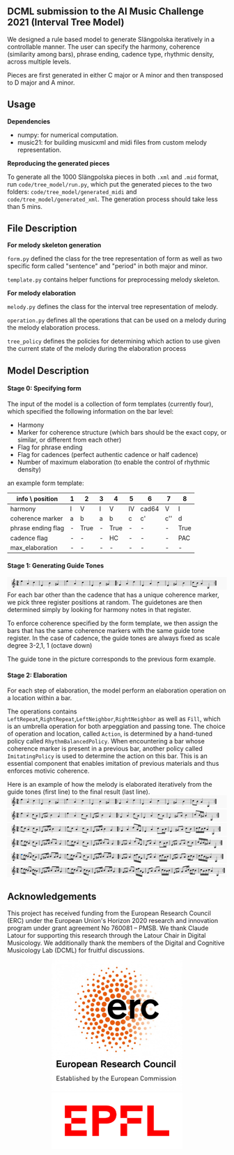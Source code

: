 ## DCML submission to the AI Music Challenge 2021 (Interval Tree Model)

We designed a rule based model to generate Slängpolska iteratively in a controllable manner.
The user can specify the harmony, coherence (similarity among bars), phrase ending, cadence type, rhythmic density, across multiple levels.

Pieces are first generated in either C major or A minor and then transposed to D major and A minor.

## Usage
**Dependencies**
- numpy: for numerical computation.
- music21: for building musicxml and midi files from custom melody representation.

**Reproducing the generated pieces**

To generate all the 1000 Slängpolska pieces in both `.xml` and `.mid` format,
run `code/tree_model/run.py`, which put the generated pieces to the two folders: `code/tree_model/generated_midi` and `code/tree_model/generated_xml`. 
The generation process should take less than 5 mins. 

## File Description
**For melody skeleton generation**

`form.py` defined the class for the tree representation of form as well as two specific form called "sentence" and "period" in both major and minor.

`template.py` contains helper functions for preprocessing melody skeleton.

**For melody elaboration**

`melody.py` defines the class for the interval tree representation of melody.

`operation.py` defines all the operations that can be used on a melody during the melody elaboration process.

`tree_policy` defines the policies for determining which action to use given the current state of the melody during the elaboration process




## Model Description

#### Stage 0: Specifying form

The input of the model is a collection of form templates (currently four), which specified the following information on the bar level:
- Harmony
- Marker for coherence structure (which bars should be the exact copy, or similar, or different from each other)
- Flag for phrase ending
- Flag for cadences (perfect authentic cadence or half cadence)
- Number of maximum elaboration (to enable the control of rhythmic density)

an example form template:

| info \ position|1|2|3|4|5|6|7|8
|---|---|---|---|---|---|---|---|---|
|harmony|I|V|I|V|IV|cad64|V|I
|coherence marker|a|b|a|b|c|c'|c''|d
|phrase ending flag|-|True|-|True|-|-|-|True
|cadence flag|-|-|-|HC|-|-|-|PAC
|max_elaboration|-|-|-|-|-|-|-|-

#### Stage 1: Generating Guide Tones

![alt text](img/guidetones.png "Logo Title Text 1")
For each bar other than the cadence that has a unique coherence marker, we pick three register positions at random. The guidetones are then determined simply by looking for harmony notes in that register. 

To enforce coherence specified by the form template, we then assign the bars that has the same coherence markers with the same guide tone register. 
In the case of cadence, the guide tones are always fixed as scale degree 3-2,1, 1 (octave down)

The guide tone in the picture corresponds to the previous form example. 
#### Stage 2: Elaboration

For each step of elaboration, the model perform an elaboration operation on a location within a bar. 

The operations contains `LeftRepeat`,`RightRepeat`,`LeftNeighbor`,`RightNeighbor` as well as `Fill`, which is an umbrella operation for both arpeggiation and passing tone.
The choice of operation and location, called `Action`, is determined by a hand-tuned policy called `RhythmBalancedPolicy`. When encountering a bar whose coherence marker is present in a previous bar, another policy called `ImitatingPolicy` is used to determine the action on this bar. This is an essential component that enables imitation of previous materials and thus enforces motivic coherence.  

Here is an example of how the melody is elaborated iteratively from the guide tones (first line) to the final result (last line).
![alt text](img/guidetones.png)
![alt text](img/1.png)
![alt text](img/2.png)
![alt text](img/3.png)
![alt text](img/4.png)
![alt text](img/5.png)

## Acknowledgements

This project has received funding from the European Research Council
(ERC) under the European Union's Horizon 2020 research and innovation
program under grant agreement No 760081 – PMSB. We thank Claude Latour for supporting this research
through the Latour Chair in Digital Musicology. We additionally thank the members of the Digital and Cognitive Musicology Lab (DCML) for
fruitful discussions.



<p align="center">
   <img src="img/erc-logo.jpg" width="300"/>
   <img src="img/epfl-logo.png" width="300"/>
</p>